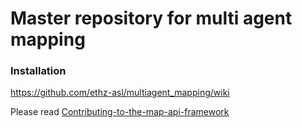 Master repository for multi agent mapping
==========================

### Installation
https://github.com/ethz-asl/multiagent_mapping/wiki

Please read [Contributing-to-the-map-api-framework](https://github.com/ethz-asl/multiagent_mapping/wiki/Contributing-to-the-map-api-framework)
